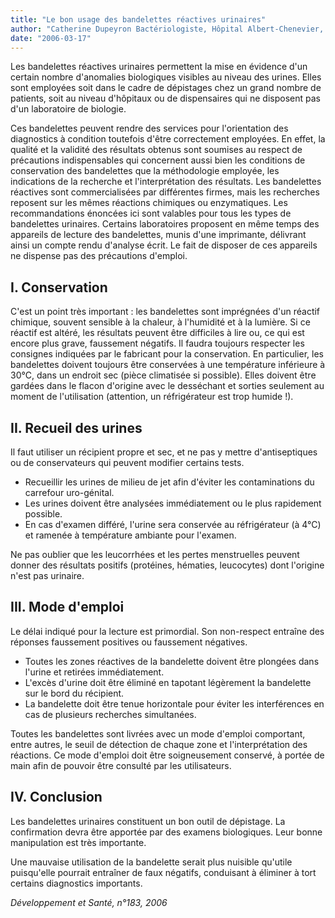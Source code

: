 ```yaml
---
title: "Le bon usage des bandelettes réactives urinaires"
author: "Catherine Dupeyron Bactériologiste, Hôpital Albert-Chenevier, Créteil, France."
date: "2006-03-17"
---
```


<div class="teaser"><p>Les bandelettes réactives urinaires permettent la mise en évidence d'un certain nombre d'ano­malies biologiques visibles au niveau des urines. Elles sont employées soit dans le cadre de dépis­tages chez un grand nombre de patients, soit au niveau d'hôpitaux ou de dispensaires qui ne disposent pas d'un laboratoire de biologie.</p>
<p>Ces bandelettes peuvent rendre des services pour l'orientation des diagnostics à condition toute­fois d'être correctement employées. En effet, la qualité et la validité des résultats obtenus sont soumises au respect de précautions indispensables qui concernent aussi bien les conditions de conservation des bandelettes que la méthodologie employée, les indications de la recherche et l'interprétation des résultats. Les bandelettes réactives sont commercialisées par différentes firmes, mais les recherches reposent sur les mêmes réactions chimiques ou enzymatiques. Les recommandations énoncées ici sont valables pour tous les types de bandelettes urinaires. Certains laboratoires proposent en même temps des appareils de lecture des bandelettes, munis d'une imprimante, délivrant ainsi un compte rendu d'analyse écrit. Le fait de disposer de ces appareils ne dispense pas des précautions d'emploi.</p></div>

## I. Conservation

C'est un point très important : les bandelettes sont imprégnées d'un réactif chimique, souvent sensible à la chaleur, à l'humidité et à la lumière. Si ce réactif est altéré, les résultats peuvent être difficiles à lire ou, ce qui est encore plus grave, faussement négatifs. Il faudra toujours respecter les consignes indiquées par le fabricant pour la conservation. En particulier, les bandelettes doi­vent toujours être conservées à une température inférieure à 30°C, dans un endroit sec (pièce cli­matisée si possible). Elles doivent être gardées dans le flacon d'origine avec le desséchant et sorties seulement au moment de l'utilisation (attention, un réfrigérateur est trop humide !).

## II. Recueil des urines

Il faut utiliser un récipient propre et sec, et ne pas y mettre d'antiseptiques ou de conserva­teurs qui peuvent modifier certains tests.

*   Recueillir les urines de milieu de jet afin d'éviter les contaminations du carrefour uro-génital.  
*   Les urines doivent être analysées immédiatement ou le plus rapidement possible.  
*   En cas d'examen différé, l'urine sera conservée au réfrigérateur (à 4°C) et ramenée à température ambiante pour l'examen.

Ne pas oublier que les leucor­rhées et les pertes menstruelles peuvent donner des résultats positifs (protéines, hématies, leuco­cytes) dont l'origine n'est pas urinaire.

## III. Mode d'emploi

Le délai indiqué pour la lecture est primordial. Son non-respect entraîne des réponses faus­sement positives ou faussement négatives.

*   Toutes les zones réactives de la bandelette doivent être plongées dans l'urine et retirées immédiatement.  
*   L'excès d'urine doit être éli­miné en tapotant légèrement la bandelette sur le bord du récipient.  
*   La bandelette doit être tenue horizontale pour éviter les interférences en cas de plusieurs recherches simultanées.

Toutes les bandelettes sont livrées avec un mode d'emploi comportant, entre autres, le seuil de détection de chaque zone et l'interpré­tation des réactions. Ce mode d'emploi doit être soigneusement conservé, à portée de main afin de pouvoir être consulté par les utilisateurs.

## IV. Conclusion

Les bandelettes urinaires constituent un bon outil de dépistage. La confirmation devra être apportée par des examens biologiques. Leur bonne manipulation est très importante.

Une mauvaise utilisation de la bandelette serait plus nuisible qu'utile puisqu'elle pourrait entraî­ner de faux négatifs, conduisant à éliminer à tort certains diagnostics importants.

_Développement et Santé, n°183, 2006_